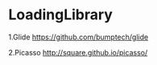 # LoadingLibrary
1.Glide
https://github.com/bumptech/glide

2.Picasso
http://square.github.io/picasso/
